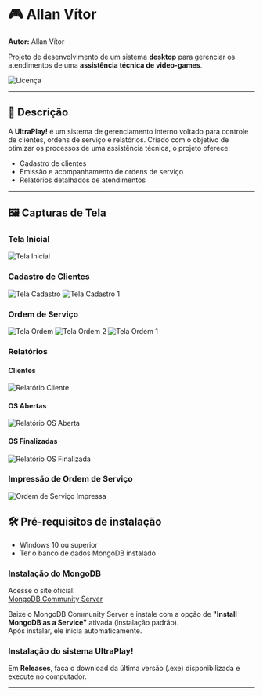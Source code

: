 # 🎮 Allan Vítor

**Autor:** Allan Vítor

Projeto de desenvolvimento de um sistema **desktop** para gerenciar os atendimentos de uma **assistência técnica de video-games**.

![Licença](https://img.shields.io/github/license/HubOpsVitor/UltraPlay?style=flat-square&logoColor=%23eb4034)


---

## 📌 Descrição

A **UltraPlay!** é um sistema de gerenciamento interno voltado para controle de clientes, ordens de serviço e relatórios. Criado com o objetivo de otimizar os processos de uma assistência técnica, o projeto oferece:

- Cadastro de clientes
- Emissão e acompanhamento de ordens de serviço
- Relatórios detalhados de atendimentos

---

## 🖼️ Capturas de Tela

### Tela Inicial
![Tela Inicial](src/public/img/TelaInicio.png)

### Cadastro de Clientes
![Tela Cadastro](src/public/img/TelaCadastro.png)
![Tela Cadastro 1](src/public/img/TelaCadastro1.png)

### Ordem de Serviço
![Tela Ordem](src/public/img/TelaOrdem.png)
![Tela Ordem 2](src/public/img/TelaOrdem2.png)
![Tela Ordem 1](src/public/img/TelaOrdem1.png)

### Relatórios
#### Clientes
![Relatório Cliente](src/public/img/RelatorioCliente.png)

#### OS Abertas
![Relatório OS Aberta](src/public/img/RelatorioOsAberta.png)

#### OS Finalizadas
![Relatório OS Finalizada](src/public/img/RelatorioOsFinalizada.png)

### Impressão de Ordem de Serviço
![Ordem de Serviço Impressa](src/public/img/OrdemService.png)

## 🛠️ Pré-requisitos de instalação

- Windows 10 ou superior  
- Ter o banco de dados MongoDB instalado

### Instalação do MongoDB

Acesse o site oficial:  
[MongoDB Community Server](https://www.mongodb.com/try/download/community)

Baixe o MongoDB Community Server e instale com a opção de **"Install MongoDB as a Service"** ativada (instalação padrão).  
Após instalar, ele inicia automaticamente.

### Instalação do sistema UltraPlay!

Em **Releases**, faça o download da última versão (.exe) disponibilizada e execute no computador.

---
